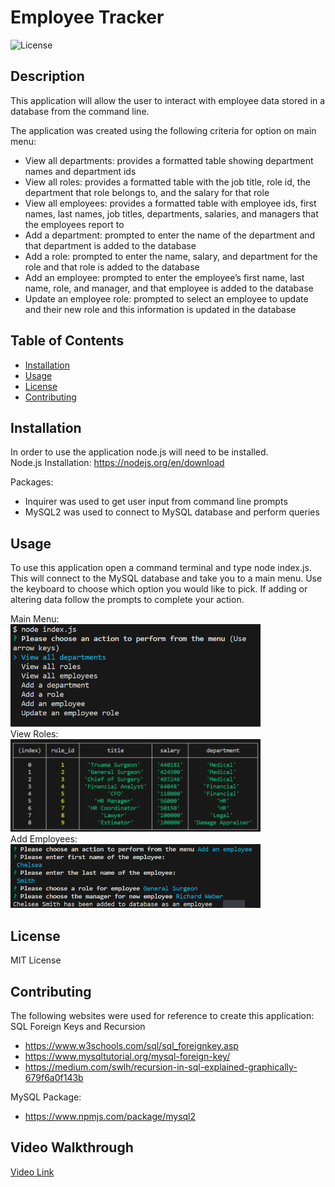 # Employee Tracker
  ![License](https://img.shields.io/badge/License-MIT-blue.svg)
  
  ## Description
 This application will allow the user to interact with employee data stored in a database from the command line. 

  The application was created using the following criteria for option on main menu:
  - View all departments: provides a formatted table showing department names and department ids
  - View all roles: provides a formatted table with the job title, role id, the department that role belongs to, and the salary for that role
  - View all employees: provides a formatted table with employee ids, first names, last names, job titles, departments, salaries, and managers that the employees report to
  - Add a department: prompted to enter the name of the department and that department is added to the database
  - Add a role: prompted to enter the name, salary, and department for the role and that role is added to the database
  - Add an employee: prompted to enter the employee’s first name, last name, role, and manager, and that employee is added to the database
  - Update an employee role: prompted to select an employee to update and their new role and this information is updated in the database

  ## Table of Contents
- [Installation](#installation)
- [Usage](#usage)
- [License](#license)
- [Contributing](#contributing)
 
## Installation
In order to use the application node.js will need to be installed. <br />
Node.js Installation: https://nodejs.org/en/download 

Packages: 
- Inquirer was used to get user input from command line prompts 
- MySQL2 was used to connect to MySQL database and perform queries

## Usage
To use this application open a command terminal and type node index.js. This will connect to the MySQL database and take you to a main menu. Use the keyboard to choose which option you would like to pick. If adding or altering data follow the prompts to complete your action.

Main Menu:<br>
<img src="./images/menu.png" width='400' height='auto'><br>
View Roles:<br>
<img src="./images/view_roles.png" width='400' height='auto'><br>
Add Employees:<br>
<img src="./images/add_employee.png" width='400' height='auto'><br>

## License 
MIT License

## Contributing
The following websites were used for reference to create this application:<br />
SQL Foreign Keys and Recursion
- https://www.w3schools.com/sql/sql_foreignkey.asp<br>
- https://www.mysqltutorial.org/mysql-foreign-key/<br>
- https://medium.com/swlh/recursion-in-sql-explained-graphically-679f6a0f143b<br>

MySQL Package:
- https://www.npmjs.com/package/mysql2


## Video Walkthrough
[Video Link](https://drive.google.com/file/d/1Zgi9Jfkzrc8DdKGpnqBK4W0tXUf8FPke/view)